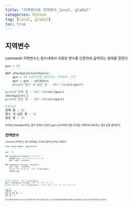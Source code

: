 ```yaml
---
title: "지역변수와 전역변수_local, global"
categories: Pyhton
tag: [local, global]
toc: true
---
```


## 지역변수
<span style = "font-size:80%">
comment)
지역변수는 함수내에서 사용된 변수를 인용하여 출력하는 형태를 말한다
<span>

```python
gun = 10

def checkpoint(soldiers):
    gun = 20 #함수안에 20이라는 지역변수 선언
    gun = gun - soldiers
    print("함수 내 남은 총 : {0}".format(gun))

print("전체 총 : {0}".format(gun))
checkpoint(2)
print("남은 총 : {0}".format(gun))

#결과값
전체 총 : 10
함수 내 남은 총 : 18
남은 총 : 10
```
<span style = "font-size:70%">
위처럼 checkpoint라는 함수 안에서 선언한 gun=20자루에 대한 로직을 수행하여 18이라는
결과 값을 출력한다.
<span>



## 전역변수
<span style = "font-size:80%">
comment)
전역변수는 함수 외부에있는 변수를 인용하여 로직을 수행한다.
<span>

```python
from typing import _SpecialForm


gun = 10

def checkpoint(soldiers): # 경계근무
    global gun # 전역 공간에 있는 gun 사용
    gun = gun - soldiers
    
def checkpoint_ret(gun, soldiers):
    gun = gun - soldiers
    print("함수 내 남은 총 : {0}".format(gun))
    return gun
    



print("전체 총 : {0}".format(gun))
gun = checkpoint_ret(gun, 2)# 2명이 경계 근무 나감
print("남은 총 : {0}".format(gun)) # 외부로 총들고 나가고 남은 내부의 총의 개수

#결과값
전체 총 : 10
함수 내 남은 총 : 8
남은 총 : 8
```
<span style = "font-size:70%">
함수 선언전에 선언한 변수 gun=10을 인용하여 함수 로직이 수행되는걸 볼 수 있다.
함수내에 global(전역변수선언문) gun(외부에있는 변수)를 기입하여 전역변수를 사용하였다. 
<span>
